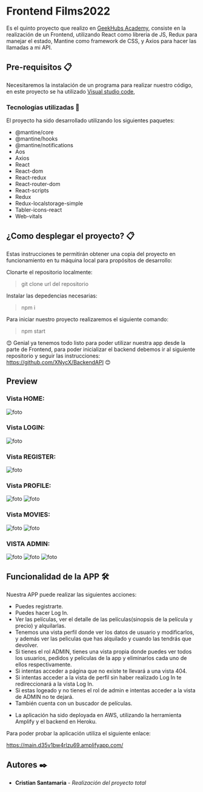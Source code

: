 # Frontend Films2022

Es el quinto proyecto que realizo en [GeekHubs Academy](https://geekshubsacademy.com/), consiste en la realización de un Frontend, utilizando React como libreria de JS, Redux para manejar el estado, Mantine como framework de CSS, y Axios para hacer las llamadas a mi API.


## Pre-requisitos 📋

Necesitaremos la instalación de un programa para realizar nuestro código, en este proyecto se ha utilizado [Visual studio code](https://code.visualstudio.com/Download/),

### Tecnologías utilizadas 🚀

El proyecto ha sido desarrollado utilizando los siguientes paquetes:

* @mantine/core
* @mantine/hooks
* @mantine/notifications
* Aos
* Axios
* React
* React-dom
* React-redux
* React-router-dom
* React-scripts
* Redux
* Redux-localstorage-simple
* Tabler-icons-react
* Web-vitals

## ¿Como desplegar el proyecto? 📋
Estas instrucciones te permitirán obtener una copia del proyecto en funcionamiento en tu máquina local para propósitos de desarrollo:

Clonarte el repositorio localmente:

> git clone url del repositorio
  
Instalar las depedencias necesarias:
  
> npm i

  
Para iniciar nuestro proyecto realizaremos el siguiente comando:
  
> npm start

😊 Genial ya tenemos todo listo para poder utilizar nuestra app desde la parte de Frontend, para poder inicializar el backend debemos ir al siguiente repositorio y seguir las instrucciones: https://github.com/XNycX/BackendAPI 😊
## Preview
### Vista HOME:
![foto](/src/images/Home.PNG)
### Vista LOGIN:
![foto](/src/images/Login.PNG)
### Vista REGISTER:
![foto](/src/images/Register.PNG)
### Vista PROFILE:
![foto](/src/images/Profile.PNG)
![foto](/src/images/UpdateProfile.PNG)
### Vista MOVIES:
![foto](/src/images/Movies.PNG)
![foto](/src/images/MovieDetail.PNG)
### VISTA ADMIN:
![foto](/src/images/AdminMovies.PNG)
![foto](/src/images/AdminOrders.PNG)
![foto](/src/images/AdminUsers.PNG)
  
## Funcionalidad de la APP 🛠️

Nuestra APP puede realizar las siguientes acciones:

- Puedes registrarte.
- Puedes hacer Log In.
- Ver las películas, ver el detalle de las películas(sinopsis de la película y precio) y alquilarlas.
- Tenemos una vista perfil donde ver los datos de usuario y modificarlos, y además ver las peliculas que has alquilado y cuando las tendrás que devolver.
- Si tienes el rol ADMIN, tienes una vista propia donde puedes ver todos los usuarios, pedidos y peliculas de la app y eliminarlos cada uno de ellos respectivamente.
- Si intentas acceder a página que no existe te llevará a una vista 404.
- Si intentas acceder a la vista de perfil sin haber realizado Log In te redireccionará a la vista Log In.
- Si estas logeado y no tienes el rol de admin e intentas acceder a la vista de ADMIN no te dejará.
- También cuenta con un buscador de películas.

* La aplicación ha sido deployada en AWS, utilizando la herramienta Amplify y el backend en Heroku. 

Para poder probar la aplicación utiliza el siguiente enlace:

https://main.d35v1bw4rlzu69.amplifyapp.com/

## Autores ✒️

* **Cristian Santamaria** - *Realización del proyecto total*
